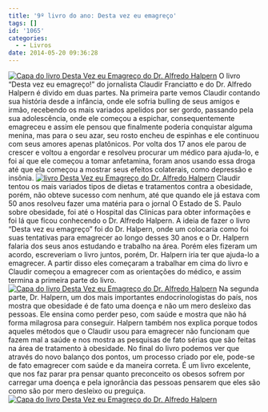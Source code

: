 ```yaml
---
title: '9º livro do ano: Desta vez eu emagreço'
tags: []
id: '1065'
categories:
  - - Livros
date: 2014-05-20 09:36:28
---
```


[![Capa do livro Desta Vez eu Emagreço do  Dr. Alfredo Halpern](http://162.243.62.160/wp-content/uploads/2014/05/dsc02831.jpg?w=650)](http://162.243.62.160/wp-content/uploads/2014/05/dsc02831.jpg) O livro “Desta vez eu emagreço!” do jornalista Claudir Franciatto e do Dr. Alfredo Halpern é divido em duas partes. Na primeira parte vemos Claudir contando sua história desde a infância, onde ele sofria bulling de seus amigos e irmão, recebendo os mais variados apelidos por ser gordo, passando pela sua adolescência, onde ele começou a espichar, consequentemente emagreceu e assim ele pensou que finalmente poderia conquistar alguma menina, mas para o seu azar, seu rosto encheu de espinhas e ele continuou com seus amores apenas platônicos. Por volta dos 17 anos ele parou de crescer e voltou a engordar e resolveu procurar um médico para ajuda-lo, e foi aí que ele começou a tomar anfetamina, foram anos usando essa droga até que ela começou a mostrar seus efeitos colaterais, como depressão e insônia. [![ livro Desta Vez eu Emagreço do  Dr. Alfredo Halpern](http://162.243.62.160/wp-content/uploads/2014/05/dsc02838.jpg?w=650)](http://162.243.62.160/wp-content/uploads/2014/05/dsc02838.jpg) Claudir tentou os mais variados tipos de dietas e tratamentos contra a obesidade, porém, não obteve sucesso com nenhum, até que quando ele já estava com 50 anos resolveu fazer uma matéria para o jornal O Estado de S. Paulo sobre obesidade, foi até o Hospital das Clinicas para obter informações e foi lá que ficou conhecendo o Dr. Alfredo Halpern. A ideia de fazer o livro “Desta vez eu emagreço” foi do Dr. Halpern, onde um colocaria como foi suas tentativas para emagrecer ao longo desses 30 anos e o Dr. Halpern falaria dos seus anos estudando e trabalho na área. Porém eles fizeram um acordo, escreveriam o livro juntos, porém, Dr. Halpern iria ter que ajuda-lo a emagrecer. A partir disso eles começaram a trabalhar em cima do livro e Claudir começou a emagrecer com as orientações do médico, e assim termina a primeira parte do livro. [![Capa do  livro Desta Vez eu Emagreço do  Dr. Alfredo Halpern ](http://162.243.62.160/wp-content/uploads/2014/05/dsc02839.jpg?w=650)](http://162.243.62.160/wp-content/uploads/2014/05/dsc02839.jpg) Na segunda parte, Dr. Halpern, um dos mais importantes endocrinologistas do país, nos mostra que obesidade é de fato uma doença e não um mero desleixo das pessoas. Ele ensina como perder peso, com saúde e mostra que não há forma milagrosa para conseguir. Halpern também nos explica porque todos aqueles métodos que o Claudir usou para emagrecer não funcionam que fazem mal a saúde e nos mostra as pesquisas de fato sérias que são feitas na área de tratamento à obesidade. No final do livro podemos ver que através do novo balanço dos pontos, um processo criado por ele, pode-se de fato emagrecer com saúde e da maneira correta. É um livro excelente, que nos faz parar pra pensar quanto preconceito os obesos sofrem por carregar uma doença e pela ignorância das pessoas pensarem que eles são como são por mero desleixo ou preguiça. [![Capa do  livro Desta Vez eu Emagreço do  Dr. Alfredo Halpern](http://162.243.62.160/wp-content/uploads/2014/05/dsc02834.jpg?w=650)](http://162.243.62.160/wp-content/uploads/2014/05/dsc02834.jpg)